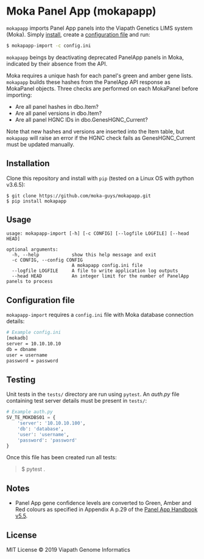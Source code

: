 # Moka Panel App (mokapapp)

`mokapapp` imports Panel App panels into the Viapath Genetics LIMS system (Moka). Simply [install](#installation), create a [configuration file](#configuration-file) and run:

```bash
$ mokapapp-import -c config.ini
```

`mokapapp` beings by deactivating deprecated PanelApp panels in Moka, indicated by their absence from the API.

Moka requires a unique hash for each panel's green and amber gene lists. `mokapapp` builds these hashes from the PanelApp API response as MokaPanel objects. Three checks are performed on each MokaPanel before importing:

* Are all panel hashes in dbo.Item?
* Are all panel versions in dbo.Item?
* Are all panel HGNC IDs in dbo.GenesHGNC_Current?

Note that new hashes and versions are inserted into the Item table, but `mokapapp` will raise an error if the HGNC check fails as GenesHGNC_Current must be updated manually.

## Installation

Clone this repository and install with `pip` (tested on a Linux OS with python v3.6.5):

```
$ git clone https://github.com/moka-guys/mokapapp.git
$ pip install mokapapp
```

## Usage

```
usage: mokapapp-import [-h] [-c CONFIG] [--logfile LOGFILE] [--head HEAD]

optional arguments:
  -h, --help            show this help message and exit
  -c CONFIG, --config CONFIG
                        A mokapapp config.ini file
  --logfile LOGFILE     A file to write application log outputs
  --head HEAD           An integer limit for the number of PanelApp panels to process
```

## Configuration file

`mokapapp-import` requires a `config.ini` file with Moka database connection details:

```bash
# Example config.ini
[mokadb]
server = 10.10.10.10
db = dbname
user = username
password = password
```

## Testing

Unit tests in the `tests/` directory are run using `pytest`. An *auth.py* file containing test server details must be present in  `tests/`:
```python
# Example auth.py
SV_TE_MOKDBS01 = {
    'server': '10.10.10.100',
    'db': 'database',
    'user': 'username',
    'password': 'password'
}
```

Once this file has been created run all tests:
> $ pytest .

## Notes

* Panel App gene confidence levels are converted to Green, Amber and Red colours as specified in Appendix A p.29 of the [Panel App Handbook v5.5](https://panelapp.genomicsengland.co.uk/media/files/PanelAppHandbookVersion55.pdf).

## License

MIT License © 2019 Viapath Genome Informatics
